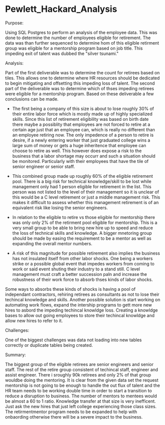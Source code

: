 # Pewlett_Hackard_Analysis

Purpose:

  Using SQL Postgres to perform an analysis of the employee data. This was done to determine the number of employees eligible for retirement. The data was than further sequenced to determine hom of this eligible retirment group was eligible for a mentorship program based on job title. This impeding exit of talent was dubbed the "silver tsunami." 
  
Analysis:

  Part of the first deliverable was to determine the count for retirees based on tiles. This allows one to determine where HR resources should be dedicated to begin mitigating and offsetting this impeding loss of talent. The second part of the deliverable was to determine which of thses impeding retirees were eligible for a mentorship program. Based on these deliverable a few conclusions can be made.
  
  - The first being a company of this size is about to lose roughly 30% of their entire labor force which is mostly made up of highly specialized skills. Since this list of retirement eligibility was based on birth date there maybe a possiblity that employees are not forced to retire at a certain age just that an employee can, which is really no different than an employee retiring now. The only impedence of a person to retire is desire, if a newly entering worker that just graduated college wins a large sum of money or gets a huge inheritence that employee can choose to retire as well. This however does expose a risk to the business that a labor shortage may occurr and such a situation should be monitored. Particularly with their employees that have the tile of senior engineer or senior staff. 
   
  - This combined group made up roughly 60% of the eligible retirement pool. There is a big risk for technical knowledge/skill to be lost while management only had 1 person eligible for retirement in the list. This person was not listed to the level of their management so it is unclear of this would be a C level retirement or just a middle management risk. This makes it difficult to assess whether this management retirement is of an equivalent risk like losing the senior engineers. 
  
  - In relation to the eligible to retire vs those eligible for mentorship there was only only 2% of the retirment pool  eligible for mentorship. This is a very small  group to be able to bring new hire up to speed and reduce the loss of technical skills and knowledge. A bigger mnetoring group should be made by easing the requirement to be a mentor as well as expanding the overall mentor numbers. 

  - A risk of this magnitude for possible retirement also implies the business has not insulated itself from other labor shocks. One being a workers strike or a possible global event that impedes workers from coming to work or said event shuting their industry to a stand still. C level management must craft a better succession paln and increase the robustness of their work force to absorb thses kinds of labor shocks. 

  Some ways to absorbs these kinds of shocks is having a pool of independant contractors, rehiring retirees as consultants as not to lose their techincal knowledge and skills. Another possible solution is start working on automating work flows, expand the intership programs to gett more new hires to asbord  the impeding techincal knowldge loss. Creating a knowldge bases to allow out going employees to store their techincal knowldge and allow new hires to refer to it. 
  
Challenges:

One of the biggest challenges was data not loading into new tables correctly or duplicate tables being created. 

Summary:

  The biggest group of the eligible retirees are senior engineers and senior staff. The rest of the retire group consistent of techincal staff, engineer and assist engineer. There i sroughly 90k retirees and only 2% of that group wouldbe doing the mentoring. It is clear from the given data set the request mentorship is not going to be enough to handle the out flux of talent and the HR team needs to be working double time in order to start a transition to reduce a disruption to business. The number of mentors to mentees would be almost a 60 to 1 ratio. Knowledge transfer at that size is very inefficent. Just ask the new hires that just left college experiencing those class sizes. The retirmentmentor program needs to be expanded to help with onbaording otherwise there will be a severe impact to the business. 
